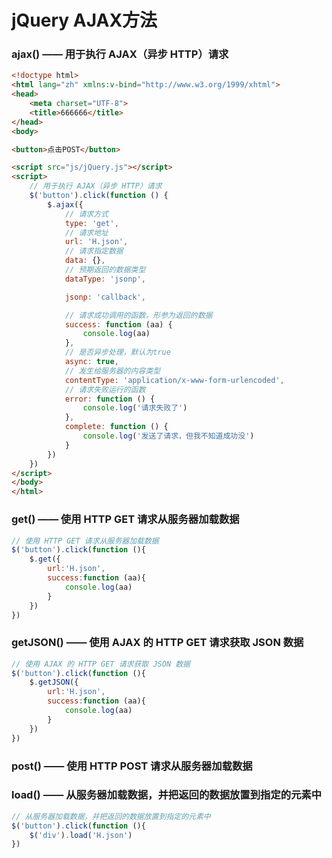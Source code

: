 # jQuery AJAX方法

### ajax() —— 用于执行 AJAX（异步 HTTP）请求

```html
<!doctype html>
<html lang="zh" xmlns:v-bind="http://www.w3.org/1999/xhtml">
<head>
    <meta charset="UTF-8">
    <title>666666</title>
</head>
<body>

<button>点击POST</button>

<script src="js/jQuery.js"></script>
<script>
    // 用于执行 AJAX（异步 HTTP）请求
    $('button').click(function () {
        $.ajax({
            // 请求方式
            type: 'get',
            // 请求地址
            url: 'H.json',
            // 请求指定数据
            data: {},
            // 预期返回的数据类型
            dataType: 'jsonp',

            jsonp: 'callback',

            // 请求成功调用的函数，形参为返回的数据
            success: function (aa) {
                console.log(aa)
            },
            // 是否异步处理，默认为true
            async: true,
            // 发生给服务器的内容类型
            contentType: 'application/x-www-form-urlencoded',
            // 请求失败运行的函数
            error: function () {
                console.log('请求失败了')
            },
            complete: function () {
                console.log('发送了请求，但我不知道成功没')
            }
        })
    })
</script>
</body>
</html>
```

### get() —— 使用 HTTP GET 请求从服务器加载数据

```js
// 使用 HTTP GET 请求从服务器加载数据
$('button').click(function (){
    $.get({
        url:'H.json',
        success:function (aa){
            console.log(aa)
        }
    })
})
```

### getJSON() —— 使用 AJAX 的 HTTP GET 请求获取 JSON 数据

```js
// 使用 AJAX 的 HTTP GET 请求获取 JSON 数据
$('button').click(function (){
    $.getJSON({
        url:'H.json',
        success:function (aa){
            console.log(aa)
        }
    })
})
```

### post() —— 使用 HTTP POST 请求从服务器加载数据

### load() —— 从服务器加载数据，并把返回的数据放置到指定的元素中

```js
// 从服务器加载数据，并把返回的数据放置到指定的元素中
$('button').click(function (){
    $('div').load('H.json')
})
```



